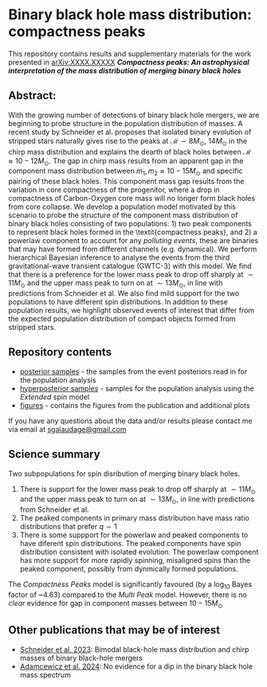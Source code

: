 # Binary black hole mass distribution: compactness peaks

This repository contains results and supplementary materials for the work presented in [arXiv:XXXX.XXXXX](https://arxiv.org/abs/XXXX.XXXXX) **_Compactness peaks: An astrophysical interpretation of the mass distribution of merging binary black holes_**

## Abstract:
With the growing number of detections of binary black hole mergers, we are beginning to probe structure in the population distribution of masses. A recent study by Schneider et al. proposes that isolated binary evolution of stripped stars naturally gives rise to the peaks at $\mathcal{M} \sim 8 M_\odot$, $14 M_\odot$ in the chirp mass distribution and explains the dearth of black holes between $\mathcal{M}\approx 10-12 M_\odot$. The gap in chirp mass results from an apparent gap in the component mass distribution between $m_1, m_2 \approx 10-15 M_\odot$ and specific pairing of these black holes. This component mass gap results from the variation in core compactness of the progenitor, where a drop in compactness of Carbon-Oxygen core mass will no longer form black holes from core collapse. We develop a population model motivated by this scenario to probe the structure of the component mass distribution of binary black holes consisting of two populations: 1) two peak components to represent black holes formed in the \textit{compactness peaks}, and 2) a powerlaw component to account for any _polluting events_, these are binaries that may have formed from different channels (e.g. dynamical). We perform hierarchical Bayesian inference to analyse the events from the third gravitational-wave transient catalogue (GWTC-3) with this model. We find that there is a preference for the lower mass peak to drop off sharply at $\sim 11 M_\odot$ and the upper mass peak to turn on at $\sim 13 M_\odot$, in line with predictions from Schneider et al. We also find mild support for the two populations to have different spin distributions. In addition to these population results, we highlight observed events of interest that differ from the expected population distribution of compact objects formed from stripped stars.

## Repository contents
* [posterior samples](./posterior_samples) - the samples from the event posteriors read in for the population analysis
* [hyperposterior samples](./hyperposterior_samples) - samples for the population analysis using the _Extended_ spin model
* [figures](./figures) - contains the figures from the publication and additional plots

If you have any questions about the data and/or results please contact me via email at sgalaudage@gmail.com

## Science summary

Two subpopulations for spin disribution of merging binary black holes.
1. There is support for the lower mass peak to drop off sharply at $\sim 11 M_\odot$ and the upper mass peak to turn on at $\sim 13 M_\odot$, in line with predictions from Schneider et al.
2. The peaked components in primary mass distribution have mass ratio distributions that prefer $q\sim1$
3. There is some suppport for the powerlaw and peaked components to have diferent spin distributions. The peaked components have spin distribution consistent with isolated evolution. The powerlaw component has more support for more rapidly spinning, misaligned spins than the peaked component, possibly from dynmically formed populations.

The _Compactness Peaks_ model is significantly favoured (by a $\log_{10}$ Bayes factor of ~4.63) compared to the _Multi Peak_ model. However, there is no _clear_ evidence for gap in component masses between $10-15 M_\odot$

## Other publications that may be of interest

- [Schneider et al. 2023](https://arxiv.org/abs/2305.02380): Bimodal black-hole mass distribution and chirp masses of binary black-hole mergers
- [Adamcewicz et al. 2024](https://arxiv.org/abs/2406.11111): No evidence for a dip in the binary black hole mass spectrum

